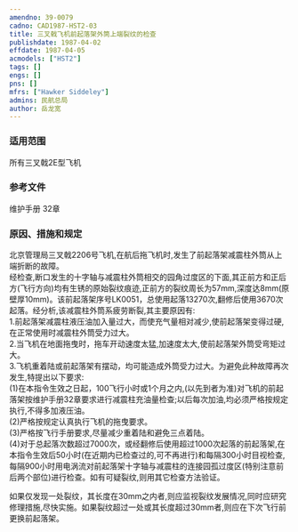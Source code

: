 ```yaml
---
amendno: 39-0079  
cadno: CAD1987-HST2-03  
title: 三叉戟飞机前起落架外筒上端裂纹的检查  
publishdate: 1987-04-02  
effdate: 1987-04-05  
acmodels: ["HST2"]  
tags: []  
engs: []  
pns: []  
mfrs: ["Hawker Siddeley"]  
admins: 民航总局  
author: 岳龙宽  
---
```

  
### 适用范围  
所有三叉戟2E型飞机  
  
<!--more-->  
### 参考文件  
  维护手册 32章  
  
### 原因、措施和规定  

  北京管理局三叉戟2206号飞机,在航后拖飞机时,发生了前起落架减震柱外筒从上端折断的故障。  
  经检查,断口发生的十字轴与减震柱外筒相交的园角过度区的下面,其正前方和正后方(飞行方向)均有生锈的原始裂纹痕迹,正前方的裂纹周长为57mm,深度达8mm(原壁厚10mm)。该前起落架序号LK0051，总使用起落13270次,翻修后使用3670次起落。经分析,该减震柱外筒系疲劳断裂,其主要原因有:  
  1.前起落架减震柱液压油加入量过大，而使充气量相对减少,使前起落架变得过硬,在正常使用时减震柱外筒受力过大。  
  2.当飞机在地面拖曳时，拖车开动速度太猛,加速度太大,使前起落架外筒受弯矩过大。  
  3.飞机重着陆或前起落架有摆动，均可能造成外筒受力过大。为避免此种故障再次发生,特提出以下要求:  
  (1)在本指令生效之日起，100飞行小时或1个月之内,(以先到者为准)对飞机的前起落架按维护手册32章要求进行减震柱充油量检查;以后每次加油,均必须严格按规定执行,不得多加液压油。  
  (2)严格按规定认真执行飞机的拖曳要求。  
  (3)严格按飞行手册要求,尽量减少重着陆和避免三点着陆。  
  (4)对于总起落次数超过7000次，或经翻修后使用超过1000次起落的前起落架,在本指令生效后50小时(在近期内已检查过的,可不再进行)和每隔300小时目视检查,每隔900小时用电涡流对前起落架十字轴与减震柱的连接园孤过度区(特别注意前后两个部位)进行检查。如有可疑裂纹,则用其它检查方法验证。  
  
  如果仅发现一处裂纹，其长度在30mm之内者,则应监视裂纹发展情况,同时应研究修理措施,尽快实施。如果裂纹超过一处或其长度超过30mm者,则应在下次飞行前更换前起落架。  
